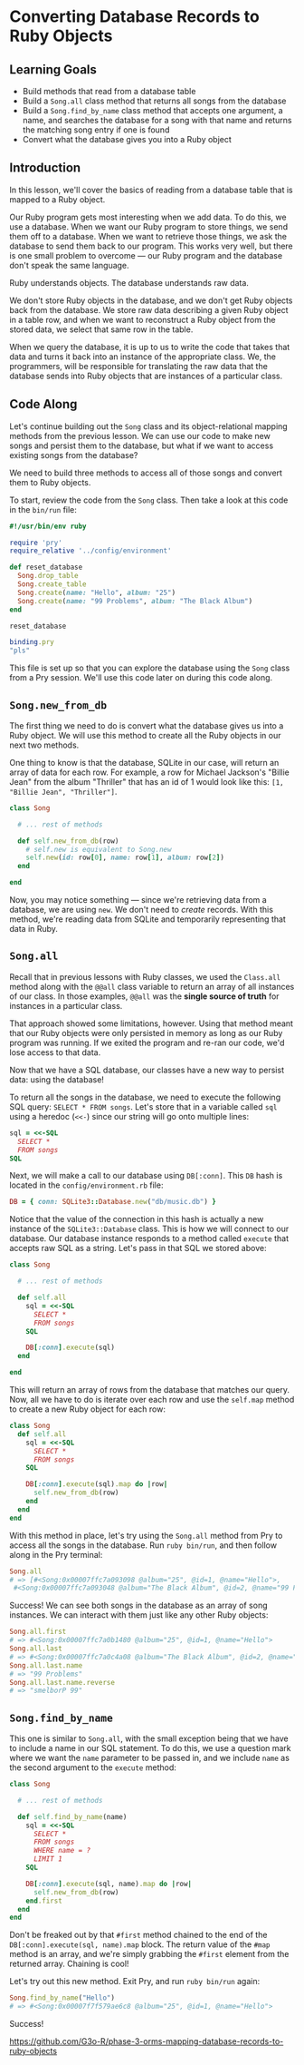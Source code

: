 # Converting Database Records to Ruby Objects

## Learning Goals

- Build methods that read from a database table
- Build a `Song.all` class method that returns all songs from the database
- Build a `Song.find_by_name` class method that accepts one argument, a name,
  and searches the database for a song with that name and returns the matching
  song entry if one is found
- Convert what the database gives you into a Ruby object

## Introduction

In this lesson, we'll cover the basics of reading from a database table that is
mapped to a Ruby object.

Our Ruby program gets most interesting when we add data. To do this, we use a
database. When we want our Ruby program to store things, we send them off to a
database. When we want to retrieve those things, we ask the database to send
them back to our program. This works very well, but there is one small problem
to overcome — our Ruby program and the database don't speak the same language.

Ruby understands objects. The database understands raw data.

We don't store Ruby objects in the database, and we don't get Ruby objects back
from the database. We store raw data describing a given Ruby object in a table
row, and when we want to reconstruct a Ruby object from the stored data, we
select that same row in the table.

When we query the database, it is up to us to write the code that takes that
data and turns it back into an instance of the appropriate class. We, the
programmers, will be responsible for translating the raw data that the database
sends into Ruby objects that are instances of a particular class.

## Code Along

Let's continue building out the `Song` class and its object-relational mapping
methods from the previous lesson. We can use our code to make new songs and
persist them to the database, but what if we want to access existing songs from
the database?

We need to build three methods to access all of those songs and convert them to
Ruby objects.

To start, review the code from the `Song` class. Then take a look at this code
in the `bin/run` file:

```rb
#!/usr/bin/env ruby

require 'pry'
require_relative '../config/environment'

def reset_database
  Song.drop_table
  Song.create_table
  Song.create(name: "Hello", album: "25")
  Song.create(name: "99 Problems", album: "The Black Album")
end

reset_database

binding.pry
"pls"
```

This file is set up so that you can explore the database using the `Song` class
from a Pry session. We'll use this code later on during this code along.

## `Song.new_from_db`

The first thing we need to do is convert what the database gives us into a Ruby
object. We will use this method to create all the Ruby objects in our next two
methods.

One thing to know is that the database, SQLite in our case, will return an array
of data for each row. For example, a row for Michael Jackson's "Billie Jean"
from the album "Thriller" that has an id of 1 would look like this:
`[1, "Billie Jean", "Thriller"]`.

```ruby
class Song

  # ... rest of methods

  def self.new_from_db(row)
    # self.new is equivalent to Song.new
    self.new(id: row[0], name: row[1], album: row[2])
  end

end
```

Now, you may notice something — since we're retrieving data from a database, we
are using `new`. We don't need to _create_ records. With this method, we're
reading data from SQLite and temporarily representing that data in Ruby.

## `Song.all`

Recall that in previous lessons with Ruby classes, we used the `Class.all`
method along with the `@@all` class variable to return an array of all instances
of our class. In those examples, `@@all` was the **single source of truth** for
instances in a particular class.

That approach showed some limitations, however. Using that method meant that our
Ruby objects were only persisted in memory as long as our Ruby program was running.
If we exited the program and re-ran our code, we'd lose access to that data.

Now that we have a SQL database, our classes have a new way to persist data:
using the database!

To return all the songs in the database, we need to execute the following SQL
query: `SELECT * FROM songs`. Let's store that in a variable called `sql` using
a heredoc (`<<-`) since our string will go onto multiple lines:

```ruby
sql = <<-SQL
  SELECT *
  FROM songs
SQL
```

Next, we will make a call to our database using `DB[:conn]`. This `DB` hash is
located in the `config/environment.rb` file:

```rb
DB = { conn: SQLite3::Database.new("db/music.db") }
```

Notice that the value of the connection in this hash is actually a new instance
of the `SQLite3::Database` class. This is how we will connect to our database.
Our database instance responds to a method called `execute` that accepts raw SQL
as a string. Let's pass in that SQL we stored above:

```ruby
class Song

  # ... rest of methods

  def self.all
    sql = <<-SQL
      SELECT *
      FROM songs
    SQL

    DB[:conn].execute(sql)
  end

end
```

This will return an array of rows from the database that matches our query. Now,
all we have to do is iterate over each row and use the `self.map` method to
create a new Ruby object for each row:

```ruby
class Song
  def self.all
    sql = <<-SQL
      SELECT *
      FROM songs
    SQL

    DB[:conn].execute(sql).map do |row|
      self.new_from_db(row)
    end
  end
end
```

With this method in place, let's try using the `Song.all` method from Pry to
access all the songs in the database. Run `ruby bin/run`, and then follow along
in the Pry terminal:

```rb
Song.all
# => [#<Song:0x00007ffc7a093098 @album="25", @id=1, @name="Hello">,
 #<Song:0x00007ffc7a093048 @album="The Black Album", @id=2, @name="99 Problems">]
```

Success! We can see both songs in the database as an array of song instances. We
can interact with them just like any other Ruby objects:

```rb
Song.all.first
# => #<Song:0x00007ffc7a0b1480 @album="25", @id=1, @name="Hello">
Song.all.last
# => #<Song:0x00007ffc7a0c4a08 @album="The Black Album", @id=2, @name="99 Problems">
Song.all.last.name
# => "99 Problems"
Song.all.last.name.reverse
# => "smelborP 99"
```

## `Song.find_by_name`

This one is similar to `Song.all`, with the small exception being that we have to
include a name in our SQL statement. To do this, we use a question mark where we
want the `name` parameter to be passed in, and we include `name` as the second
argument to the `execute` method:

```ruby
class Song

  # ... rest of methods

  def self.find_by_name(name)
    sql = <<-SQL
      SELECT *
      FROM songs
      WHERE name = ?
      LIMIT 1
    SQL

    DB[:conn].execute(sql, name).map do |row|
      self.new_from_db(row)
    end.first
  end
end
```

Don't be freaked out by that `#first` method chained to the end of the
`DB[:conn].execute(sql, name).map` block. The return value of the `#map` method
is an array, and we're simply grabbing the `#first` element from the returned
array. Chaining is cool!

Let's try out this new method. Exit Pry, and run `ruby bin/run` again:

```rb
Song.find_by_name("Hello")
# => #<Song:0x00007f7f579ae6c8 @album="25", @id=1, @name="Hello">
```

Success!

https://github.com/G3o-R/phase-3-orms-mapping-database-records-to-ruby-objects
